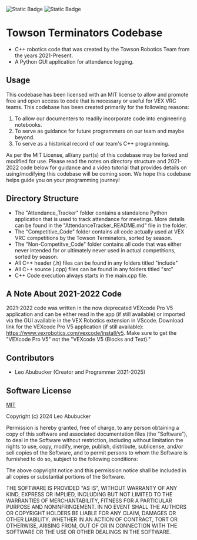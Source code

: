 ![Static Badge](https://img.shields.io/badge/VEX_VRC-blue)  ![Static Badge](https://img.shields.io/badge/Towson_Robotics-%23800000)

# Towson Terminators Codebase
 - C++ robotics code that was created by the Towson Robotics Team from the years 2021-Present.
 - A Python GUI application for attendance logging. 

## Usage 
This codebase has been licensed with an MIT license to allow and promote free and open access to code that is necessary or useful for VEX VRC teams. 
This codebase has been created primarily for the following reasons:
1. To allow our documenters to readily incorporate code into engineering notebooks.
2. To serve as guidance for future programmers on our team and maybe beyond.
3. To serve as a historical record of our team's C++ programming.

As per the MIT License, all/any part(s) of this codebase may be forked and modified for use. Please read the notes on directory structure and 2021-2022 code below for guidance and a video tutorial that provides details on using/modifying this codebase will be coming soon. We hope this codebase helps guide you on your programming journey! 

## Directory Structure
 - The "Attendance_Tracker" folder contains a standalone Python application that is used to track attendance for meetings. More details can be found in the "AttendanceTracker_README.md" file in the folder. 
 - The "Competitive_Code" folder contains all code actually used at VEX VRC competitions by the Towson Terminators, sorted by season.
 - The "Non-Competitve_Code" folder contains all code that was either never intended for or ultimately never used in actual competitions, sorted by season. 
 - All C++ header (.h) files can be found in any folders titled "include"
 - All C++ source (.cpp) files can be found in any folders titled "src"
 - C++ Code execution always starts in the main.cpp file. 

## A Note About 2021-2022 Code
2021-2022 code was written in the now deprecated VEXcode Pro V5 application and can be either read in the app (if still available) or imported via the GUI available in the VEX Robotics extension in VScode. Download link for the VEXcode Pro V5 application (if still available): https://www.vexrobotics.com/vexcode/install/v5. Make sure to get the "VEXcode Pro V5" not the "VEXcode V5 (Blocks and Text)."

## Contributors
- Leo Abubucker (Creator and Programmer 2021-2025)

## Software License
[MIT](https://choosealicense.com/licenses/mit/)

Copyright (c) 2024 Leo Abubucker

Permission is hereby granted, free of charge, to any person obtaining a copy
of this software and associated documentation files (the "Software"), to deal
in the Software without restriction, including without limitation the rights
to use, copy, modify, merge, publish, distribute, sublicense, and/or sell
copies of the Software, and to permit persons to whom the Software is
furnished to do so, subject to the following conditions:

The above copyright notice and this permission notice shall be included in all
copies or substantial portions of the Software.

THE SOFTWARE IS PROVIDED "AS IS", WITHOUT WARRANTY OF ANY KIND, EXPRESS OR
IMPLIED, INCLUDING BUT NOT LIMITED TO THE WARRANTIES OF MERCHANTABILITY,
FITNESS FOR A PARTICULAR PURPOSE AND NONINFRINGEMENT. IN NO EVENT SHALL THE
AUTHORS OR COPYRIGHT HOLDERS BE LIABLE FOR ANY CLAIM, DAMAGES OR OTHER
LIABILITY, WHETHER IN AN ACTION OF CONTRACT, TORT OR OTHERWISE, ARISING FROM,
OUT OF OR IN CONNECTION WITH THE SOFTWARE OR THE USE OR OTHER DEALINGS IN THE
SOFTWARE.
